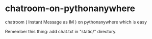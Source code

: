 # chatroom-on-pythonanywhere
chatroom ( Instant Message as IM ) on pythonanywhere which is easy

Remember this thing: add chat.txt in "static/" directory.
